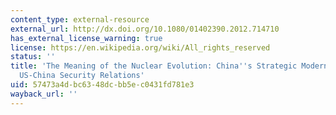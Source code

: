 ```yaml
---
content_type: external-resource
external_url: http://dx.doi.org/10.1080/01402390.2012.714710
has_external_license_warning: true
license: https://en.wikipedia.org/wiki/All_rights_reserved
status: ''
title: 'The Meaning of the Nuclear Evolution: China''s Strategic Modernization and
  US-China Security Relations'
uid: 57473a4d-bc63-48dc-bb5e-c0431fd781e3
wayback_url: ''
---
```

